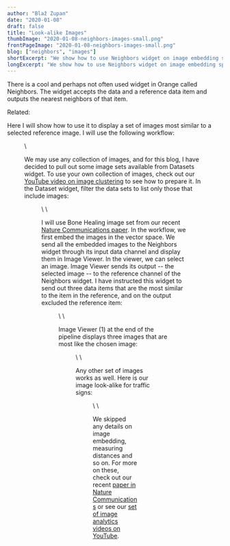 ```yaml
---
author: "Blaž Zupan"
date: "2020-01-08"
draft: false
title: "Look-alike Images"
thumbImage: "2020-01-08-neighbors-images-small.png"
frontPageImage: "2020-01-08-neighbors-images-small.png"
blog: ["neighbors", "images"]
shortExcerpt: "We show how to use Neighbors widget on image embedding space to find image look-alikes."
longExcerpt: "We show how to use Neighbors widget on image embedding space to find image look-alikes."
---
```


There is a cool and perhaps not often used widget in Orange called Neighbors. The widget accepts the data and a reference data item and outputs the nearest neighbors of that item.

Related: <LinkNew url="/blog/2018/02/02/image-analytics-workshop-at-aiucd-2018/" name="Image Analytics Workshop at AIUCD 2018"/>

Here I will show how to use it to display a set of images most similar to a selected reference image. I will use the following workflow:

<Figure src="2020-01-08-neighbors-images-workflow.png" />
\

We may use any collection of images, and for this blog, I have decided to pull out some image sets available from Datasets widget. To use your own collection of images, check out our [YouTube video on image clustering](https://www.youtube.com/watch?v=Iu8g2Twjn9U) to see how to prepare it. In the Dataset widget, filter the data sets to list only those that include images:

<Figure src="2020-01-08-neighbors-images-datasets.png" />
\
\

I will use Bone Healing image set from our recent [Nature Communications paper](https://www.nature.com/articles/s41467-019-12397-x). In the workflow, we first embed the images in the vector space. We send all the embedded images to the Neighbors widget through its input data channel and display them in Image Viewer. In the viewer, we can select an image. Image Viewer sends its output -- the selected image -- to the reference channel of the Neighbors widget. I have instructed this widget to send out three data items that are the most similar to the item in the reference, and on the output excluded the reference item:

<Figure src="2020-01-08-neighbors-images-neighbors.png" />
\
\

Image Viewer (1) at the end of the pipeline displays three images that are most like the chosen image:

<Figure src="2020-01-08-neighbors-images-result.png" />
\
\

Any other set of images works as well. Here is our image look-alike for traffic signs:

<Figure src="2020-01-08-neighbors-images-bicycles.png" />
\
\

We skipped any details on image embedding, measuring distances and so on. For more on these, check out our recent [paper in Nature Communications](https://www.nature.com/articles/s41467-019-12397-x) or see our [set of image analytics videos on YouTube](https://www.youtube.com/watch?v=Iu8g2Twjn9U).
